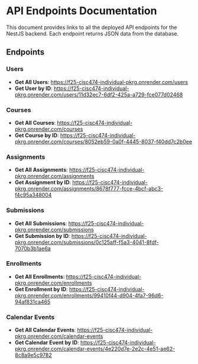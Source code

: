 # API Endpoints Documentation

This document provides links to all the deployed API endpoints for the NestJS backend. Each endpoint returns JSON data from the database.

## Endpoints

### Users
- **Get All Users**: https://f25-cisc474-individual-pkrg.onrender.com/users
- **Get User by ID**: https://f25-cisc474-individual-pkrg.onrender.com/users/11d32ec7-6df2-425a-a729-fce077d02468

### Courses
- **Get All Courses**: https://f25-cisc474-individual-pkrg.onrender.com/courses
- **Get Course by ID**: https://f25-cisc474-individual-pkrg.onrender.com/courses/8052eb59-0a0f-4445-8037-f40dd7c2b0ee

### Assignments
- **Get All Assignments**: https://f25-cisc474-individual-pkrg.onrender.com/assignments
- **Get Assignment by ID**: https://f25-cisc474-individual-pkrg.onrender.com/assignments/8678f777-fcce-4bcf-abc3-f4c95a348004

### Submissions
- **Get All Submissions**: https://f25-cisc474-individual-pkrg.onrender.com/submissions
- **Get Submission by ID**: https://f25-cisc474-individual-pkrg.onrender.com/submissions/0c125aff-f5a3-4041-8fdf-7070b3b1ae6a

### Enrollments
- **Get All Enrollments**: https://f25-cisc474-individual-pkrg.onrender.com/enrollments
- **Get Enrollment by ID**: https://f25-cisc474-individual-pkrg.onrender.com/enrollments/99410f44-d904-4fa7-96d6-94af831ca465

### Calendar Events
- **Get All Calendar Events**: https://f25-cisc474-individual-pkrg.onrender.com/calendar-events
- **Get Calendar Event by ID**: https://f25-cisc474-individual-pkrg.onrender.com/calendar-events/4e220d7e-2e2c-4e51-ae62-8c8a9e5c9782
